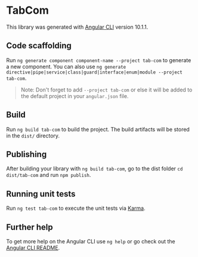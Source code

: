 # TabCom

This library was generated with [Angular CLI](https://github.com/angular/angular-cli) version 10.1.1.

## Code scaffolding

Run `ng generate component component-name --project tab-com` to generate a new component. You can also use `ng generate directive|pipe|service|class|guard|interface|enum|module --project tab-com`.
> Note: Don't forget to add `--project tab-com` or else it will be added to the default project in your `angular.json` file. 

## Build

Run `ng build tab-com` to build the project. The build artifacts will be stored in the `dist/` directory.

## Publishing

After building your library with `ng build tab-com`, go to the dist folder `cd dist/tab-com` and run `npm publish`.

## Running unit tests

Run `ng test tab-com` to execute the unit tests via [Karma](https://karma-runner.github.io).

## Further help

To get more help on the Angular CLI use `ng help` or go check out the [Angular CLI README](https://github.com/angular/angular-cli/blob/master/README.md).
